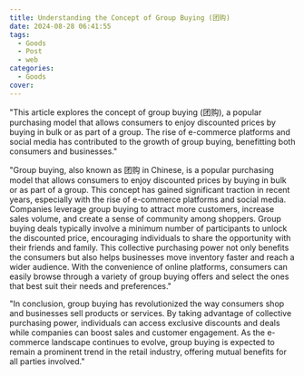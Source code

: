 ```yaml
---
title: Understanding the Concept of Group Buying (团购)
date: 2024-08-28 06:41:55
tags:
  - Goods
  - Post
  - web
categories:
  - Goods
cover: 
---
```


"This article explores the concept of group buying (团购), a popular purchasing model that allows consumers to enjoy discounted prices by buying in bulk or as part of a group. The rise of e-commerce platforms and social media has contributed to the growth of group buying, benefitting both consumers and businesses."

"Group buying, also known as 团购 in Chinese, is a popular purchasing model that allows consumers to enjoy discounted prices by buying in bulk or as part of a group. This concept has gained significant traction in recent years, especially with the rise of e-commerce platforms and social media. Companies leverage group buying to attract more customers, increase sales volume, and create a sense of community among shoppers. Group buying deals typically involve a minimum number of participants to unlock the discounted price, encouraging individuals to share the opportunity with their friends and family. This collective purchasing power not only benefits the consumers but also helps businesses move inventory faster and reach a wider audience. With the convenience of online platforms, consumers can easily browse through a variety of group buying offers and select the ones that best suit their needs and preferences."

"In conclusion, group buying has revolutionized the way consumers shop and businesses sell products or services. By taking advantage of collective purchasing power, individuals can access exclusive discounts and deals while companies can boost sales and customer engagement. As the e-commerce landscape continues to evolve, group buying is expected to remain a prominent trend in the retail industry, offering mutual benefits for all parties involved."
